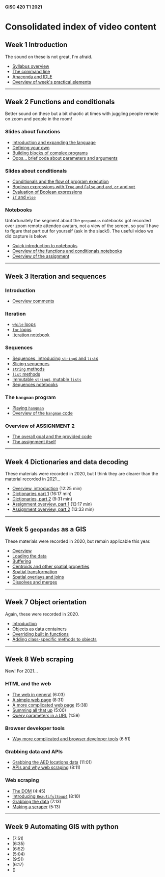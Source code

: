 #### GISC 420 T1 2021

# Consolidated index of video content

## Week 1 Introduction
The sound on these is not great, I'm afraid.

+   [Syllabus overview](https://southosullivan.com/gisc420/videos/introduction/gisc-420-week-01-01-2021-syllabus.mp4)
+   [The command line](https://southosullivan.com/gisc420/videos/introduction/gisc-420-week-01-02-2021-the-command-line.mp4)
+   [Anaconda and IDLE](https://southosullivan.com/gisc420/videos/introduction/gisc-420-week-01-03-2021-anaconda-and-idle.mp4)
+   [Overview of week's practical elements](https://southosullivan.com/gisc420/videos/introduction/gisc-420-week-01-04-2021-overview-of-instructions.mp4)

***
## Week 2 Functions and conditionals
Better sound on these but a bit chaotic at times with juggling people remote on zoom and people in the room!

### Slides about functions
+   [Introduction and expanding the language](https://southosullivan.com/gisc420/videos/functions-and-conditionals/GISC-420-02-2021-1.mp4)
+   [Defining your own](https://southosullivan.com/gisc420/videos/functions-and-conditionals/GISC-420-02-2021-2.mp4)
+   [Building blocks of complex programs](https://southosullivan.com/gisc420/videos/functions-and-conditionals/GISC-420-02-2021-3.mp4)
+   [Oops... brief coda about parameters and arguments](https://southosullivan.com/gisc420/videos/functions-and-conditionals/GISC-420-02-2021-4.mp4)

### Slides about conditionals
+   [Conditionals and the flow of program execution](https://southosullivan.com/gisc420/videos/functions-and-conditionals/GISC-420-02-2021-5.mp4)
+   [Boolean expressions with `True` and `False` and `and`, `or` and `not`](https://southosullivan.com/gisc420/videos/functions-and-conditionals/GISC-420-02-2021-6.mp4)
+   [Evaluation of Boolean expressions](https://southosullivan.com/gisc420/videos/functions-and-conditionals/GISC-420-02-2021-7.mp4)
+   [`if` and `else`](https://southosullivan.com/gisc420/videos/functions-and-conditionals/GISC-420-02-2021-8.mp4)

### Notebooks
Unfortunately the segment about the `geopandas` notebooks got recorded over zoom remote attendee avatars, not a view of the screen, so you'll have to figure that part out for yourself (ask in the slack!). The useful video we did capture is below:

+   [Quick introduction to notebooks](https://southosullivan.com/gisc420/videos/functions-and-conditionals/GISC-420-02-2021-9.mp4)
+   [Overview of the functions and conditionals notebooks](https://southosullivan.com/gisc420/videos/functions-and-conditionals/GISC-420-02-2021-10.mp4)
+   [Overview of the assignment](https://southosullivan.com/gisc420/videos/functions-and-conditionals/GISC-420-02-2021-11.mp4)

***
## Week 3 Iteration and sequences
### Introduction
+ [Overview comments](https://southosullivan.com/gisc420/videos/sequences-and-iteration/GISC-420-03-2021-01.mp4)
### Iteration
+ [`while` loops](https://southosullivan.com/gisc420/videos/sequences-and-iteration/GISC-420-03-2021-02.mp4)
+ [`for` loops](https://southosullivan.com/gisc420/videos/sequences-and-iteration/GISC-420-03-2021-03.mp4)
+ [Iteration notebook](https://southosullivan.com/gisc420/videos/sequences-and-iteration/GISC-420-03-2021-04.mp4)

### Sequences
+ [Sequences, introducing `string`s and `list`s](https://southosullivan.com/gisc420/videos/sequences-and-iteration/GISC-420-03-2021-05.mp4)
+ [Slicing sequences](https://southosullivan.com/gisc420/videos/sequences-and-iteration/GISC-420-03-2021-06.mp4)
+ [`string` methods](https://southosullivan.com/gisc420/videos/sequences-and-iteration/GISC-420-03-2021-07.mp4)
+ [`list` methods](https://southosullivan.com/gisc420/videos/sequences-and-iteration/GISC-420-03-2021-08.mp4)
+ [Immutable `string`s, mutable `lists`](https://southosullivan.com/gisc420/videos/sequences-and-iteration/GISC-420-03-2021-09.mp4)
+ [Sequences notebooks](https://southosullivan.com/gisc420/videos/sequences-and-iteration/GISC-420-03-2021-10.mp4)

### The `hangman` program
+ [Playing `hangman`](https://southosullivan.com/gisc420/videos/sequences-and-iteration/GISC-420-03-2021-11.mp4)
+ [Overview of the `hangman` code](https://southosullivan.com/gisc420/videos/sequences-and-iteration/GISC-420-03-2021-12.mp4)

### Overview of ASSIGNMENT 2
+ [The overall goal and the provided code](https://southosullivan.com/gisc420/videos/sequences-and-iteration/GISC-420-03-2021-13.mp4)
+ [The assignment itself](https://southosullivan.com/gisc420/videos/sequences-and-iteration/GISC-420-03-2021-14.mp4)

***
## Week 4 Dictionaries and data decoding
These materials were recorded in 2020, but I think they are clearer than the material recorded in 2021...
+ [Overview, introduction](http://southosullivan.com/gisc420/videos/dictionaries/gisc-425-week-04-01-intro.mp4) (12:25 min)
+ [Dictionaries part 1](http://southosullivan.com/gisc420/videos/dictionaries/gisc-425-week-04-02-dictionaries-part-1.mp4) (16:17 min)
+ [Dictionaries, part 2](http://southosullivan.com/gisc420/videos/dictionaries/gisc-425-week-04-03-dictionaries-part-2.mp4) (9:31 min)
+ [Assignment overview, part 1](http://southosullivan.com/gisc420/videos/dictionaries/gisc-425-week-04-04-assignment-overview-part-1.mp4) (13:17 min)
+ [Assignment overview, part 2](http://southosullivan.com/gisc420/videos/dictionaries/gisc-425-week-04-05-assignment-overview-part-2.mp4) (13:33 min)

***
## Week 5 `geopandas` as a GIS
These materials were recorded in 2020, but remain applicable this year.
+ [Overview](http://southosullivan.com/gisc420/videos/geopandas-as-gis/gisc-425-week-05-01-intro.mp4)
+ [Loading the data](http://southosullivan.com/gisc420/videos/geopandas-as-gis/gisc-425-week-05-02-loading-data.mp4)
+ [Buffering](http://southosullivan.com/gisc420/videos/geopandas-as-gis/gisc-425-week-05-03-buffers.mp4)
+ [Centroids and other spatial properties](http://southosullivan.com/gisc420/videos/geopandas-as-gis/gisc-425-week-05-04-centroids-etc.mp4)
+ [Spatial transformation](http://southosullivan.com/gisc420/videos/geopandas-as-gis/gisc-425-week-05-05-other-geometric-stuff.mp4)
+ [Spatial overlays and joins](http://southosullivan.com/gisc420/videos/geopandas-as-gis/gisc-425-week-05-06-overlay.mp4)
+ [Dissolves and merges](http://southosullivan.com/gisc420/videos/geopandas-as-gis/gisc-425-week-05-07-dissolve-merge.mp4)

***
## Week 7 Object orientation
Again, these were recorded in 2020.
+ [Introduction](http://southosullivan.com/gisc420/videos/object-orientation/gisc-425-object-orientation-01-intro.mp4)
+ [Objects as data containers](http://southosullivan.com/gisc420/videos/object-orientation/gisc-425-object-orientation-02-objects-as-data-containers.mp4)
+ [Overriding built in functions](http://southosullivan.com/gisc420/videos/object-orientation/gisc-425-object-orientation-03-adding-builtin-functions.mp4)
+ [Adding class-specific methods to objects](http://southosullivan.com/gisc420/videos/object-orientation/gisc-425-object-orientation-04-adding-functionality.mp4)

***
## Week 8 Web scraping
New! For 2021...
### HTML and the web
+ [The web in general](http://southosullivan.com/gisc420/videos/web-scraping/gisc-420-08-01.mp4) (6:03)
+ [A simple web page](http://southosullivan.com/gisc420/videos/web-scraping/gisc-420-08-02.mp4) (8:31)
+ [A more complicated web page](http://southosullivan.com/gisc420/videos/web-scraping/gisc-420-08-03.mp4) (5:38)
+ [Summing all that up](http://southosullivan.com/gisc420/videos/web-scraping/gisc-420-08-04.mp4) (5:00)
+ [Query parameters in a URL](http://southosullivan.com/gisc420/videos/web-scraping/gisc-420-08-05.mp4) (1:59)

### Browser developer tools
+ [Way more complicated and browser developer tools](http://southosullivan.com/gisc420/videos/web-scraping/gisc-420-08-06.mp4) (6:51)

### Grabbing data and APIs
+ [Grabbing the AED locations data](http://southosullivan.com/gisc420/videos/web-scraping/gisc-420-08-07.mp4) (11:01)
+ [APIs and why web scraping](http://southosullivan.com/gisc420/videos/web-scraping/gisc-420-08-08.mp4) (8:11)

### Web scraping
+ [The DOM](http://southosullivan.com/gisc420/videos/web-scraping/gisc-420-08-09.mp4) (4:45)
+ [Introducing `BeautifulSoup4`](http://southosullivan.com/gisc420/videos/web-scraping/gisc-420-08-10.mp4) (8:10)
+ [Grabbing the data](http://southosullivan.com/gisc420/videos/web-scraping/gisc-420-08-11.mp4) (7:13)
+ [Making a scraper](http://southosullivan.com/gisc420/videos/web-scraping/gisc-420-08-12.mp4) (5:13)

***
## Week 9 Automating GIS with python
+ [](http://southosullivan.com/gisc420/videos/pyqgis/GISC-420-09-01.mp4) (7:51)
+ [](http://southosullivan.com/gisc420/videos/pyqgis/GISC-420-09-02.mp4) (6:35)
+ [](http://southosullivan.com/gisc420/videos/pyqgis/GISC-420-09-03.mp4) (6:52)
+ [](http://southosullivan.com/gisc420/videos/pyqgis/GISC-420-09-04.mp4) (5:04)
+ [](http://southosullivan.com/gisc420/videos/pyqgis/GISC-420-09-05.mp4) (9:51)
+ [](http://southosullivan.com/gisc420/videos/pyqgis/GISC-420-09-06.mp4) (6:17)
+ [](http://southosullivan.com/gisc420/videos/pyqgis/GISC-420-09-07.mp4) ()
